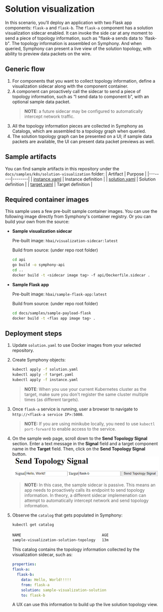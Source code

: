 # Solution visualization 

In this scenario, you’ll deploy an application with two Flask app components: `flask-a` and `flask-b`. The `flask-a` component has a solution visualization sidecar enabled. It can invoke the side car at any moment to send a piece of topology information, such as "flask-a sends data to `flask-b". The topology information is assembled on Symphony. And when queried, Symphony can present a live view of the solution topology, with ability to preview data packets on the wire. 

## Generic flow
1. For components that you want to collect topology information, define a visualization sidecar along with the component container.
2. A component can proactively call the sidecar to send a piece of topology information, such as “I send data to component b”, with an optional sample data packet.
    > **NOTE**: a future sidecar may be configured to automatically intercept network traffic.
3. All the topology information pieces are collected in Symphony as Catalogs, which are assembled to a topology graph when queried.
4. The solution topology graph can be presented on a UI; if sample data packets are available, the UI can present data packet previews as well.

## Sample artifacts
You can find sample artifacts in this repository under the `docs/samples/k8s/solution-visualization` folder:
| Artifact | Purpose |
|--------|--------|
| [instance.yaml](../../samples/k8s/solution-visualization/instance.yaml) | Instance definition |
| [solution.yaml](../../samples/k8s/solution-visualization/solution.yaml) | Solution definition |
| [target.yaml](../../samples/k8s/solution-visualization/target.yaml) | Target definition |

## Required container images
This sample uses a few pre-built sample container images. You can use the following image directly from Symphony's container registry. Or you can build your own from the source:

* **Sample visualization sidecar**
  
    Pre-built image: `hbai/visualization-sidecar:latest`

    Build from source: (under repo root folder)
    ```bash
    cd api
    go build -o symphony-api
    cd ..
    docker build -t <sidecar image tag> -f api/Dockerfile.sidecar .
    ```
* **Sample Flask app**

    Pre-built image: `hbai/sample-flask-app:latest`

    Build from source: (under repo root folder)
    ```bash
    cd docs/samples/sample-payload-flask
    docker build -t <flas app image tag> .
    ```
## Deployment steps
1. Update `solution.yaml` to use Docker images from your selected repository.

2. Create Symphony objects:
    ```bash
    kubectl apply -f solution.yaml
    kubectl apply -f target.yaml
    kubectl apply -f instance.yaml     
    ```
    > **NOTE**: When you use your current Kubernetes cluster as the target, make sure you don't register the same cluster multiple times (as different targets).

3. Once `flask-a` service is running, user a browser to navigate to `http://<flask-a service IP>:5000`. 

    > **NOTE:** If you are using minikube locally, you need to use `kubectl port-forward` to enable access to the service.
4. On the sample web page, scroll down to the **Send Topology Signal** section. Enter a text message in the **Signal** field and a target component name in the **Target** field. Then, click on the **Send Topology Signal** button.
    ![Send Topology](../images/send-topology.png)

    > **NOTE:** In this case, the sample sidecar is passive. This means an app needs to proactively calls its endpoint to send topology information. In theory, a different sidecar implemenation can attempt to automatically intercept network and send topology information.

5. Observe the `catalog` that gets populated in Symphony:
    ```bash
    kubectl get catalog

    NAME                                     AGE
    sample-visualization-solution-topology   13m
    ```

    This catalog contains the topology information collected by the visualization sidecar, such as:
    ```yaml
    properties:
    flask-a:
      flask-b:
        data: Hello, World!!!!!
        from: flask-a
        solution: sample-visualization-solution
        to: flask-b
    ```

    A UX can use this information to build up the live solution topology view.